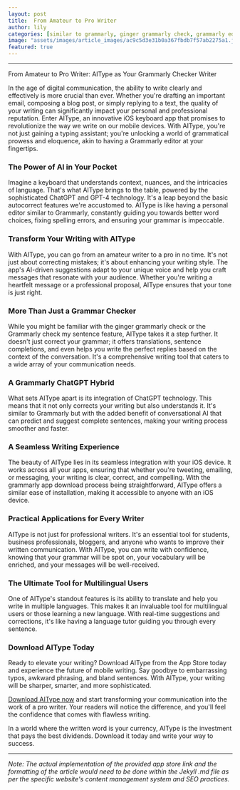 ```yaml
---
layout: post
title:  From Amateur to Pro Writer
author: lily
categories: [similar to grammarly, ginger grammarly check, grammarly editor, grammarly check my sentence, grammarly chatgpt, similar grammarly, grammarly app download]
image: "assets/images/article_images/ac9c5d3e31b0a367fbdb7f57ab2275a1.jpg"
featured: true
---
```


---

From Amateur to Pro Writer: AIType as Your Grammarly Checker Writer

In the age of digital communication, the ability to write clearly and effectively is more crucial than ever. Whether you're drafting an important email, composing a blog post, or simply replying to a text, the quality of your writing can significantly impact your personal and professional reputation. Enter AIType, an innovative iOS keyboard app that promises to revolutionize the way we write on our mobile devices. With AIType, you're not just gaining a typing assistant; you're unlocking a world of grammatical prowess and eloquence, akin to having a Grammarly editor at your fingertips.

### The Power of AI in Your Pocket

Imagine a keyboard that understands context, nuances, and the intricacies of language. That's what AIType brings to the table, powered by the sophisticated ChatGPT and GPT-4 technology. It's a leap beyond the basic autocorrect features we're accustomed to. AIType is like having a personal editor similar to Grammarly, constantly guiding you towards better word choices, fixing spelling errors, and ensuring your grammar is impeccable. 

### Transform Your Writing with AIType

With AIType, you can go from an amateur writer to a pro in no time. It's not just about correcting mistakes; it's about enhancing your writing style. The app's AI-driven suggestions adapt to your unique voice and help you craft messages that resonate with your audience. Whether you're writing a heartfelt message or a professional proposal, AIType ensures that your tone is just right.

### More Than Just a Grammar Checker

While you might be familiar with the ginger grammarly check or the Grammarly check my sentence feature, AIType takes it a step further. It doesn't just correct your grammar; it offers translations, sentence completions, and even helps you write the perfect replies based on the context of the conversation. It's a comprehensive writing tool that caters to a wide array of your communication needs.

### A Grammarly ChatGPT Hybrid

What sets AIType apart is its integration of ChatGPT technology. This means that it not only corrects your writing but also understands it. It's similar to Grammarly but with the added benefit of conversational AI that can predict and suggest complete sentences, making your writing process smoother and faster.

### A Seamless Writing Experience

The beauty of AIType lies in its seamless integration with your iOS device. It works across all your apps, ensuring that whether you're tweeting, emailing, or messaging, your writing is clear, correct, and compelling. With the grammarly app download process being straightforward, AIType offers a similar ease of installation, making it accessible to anyone with an iOS device.

### Practical Applications for Every Writer

AIType is not just for professional writers. It's an essential tool for students, business professionals, bloggers, and anyone who wants to improve their written communication. With AIType, you can write with confidence, knowing that your grammar will be spot on, your vocabulary will be enriched, and your messages will be well-received.

### The Ultimate Tool for Multilingual Users

One of AIType's standout features is its ability to translate and help you write in multiple languages. This makes it an invaluable tool for multilingual users or those learning a new language. With real-time suggestions and corrections, it's like having a language tutor guiding you through every sentence.

### Download AIType Today

Ready to elevate your writing? Download AIType from the App Store today and experience the future of mobile writing. Say goodbye to embarrassing typos, awkward phrasing, and bland sentences. With AIType, your writing will be sharper, smarter, and more sophisticated.

[Download AIType now](https://apps.apple.com/us/app/aitype-grammar-check-keyboard/id6469163944) and start transforming your communication into the work of a pro writer. Your readers will notice the difference, and you'll feel the confidence that comes with flawless writing.

In a world where the written word is your currency, AIType is the investment that pays the best dividends. Download it today and write your way to success.

---

*Note: The actual implementation of the provided app store link and the formatting of the article would need to be done within the Jekyll .md file as per the specific website's content management system and SEO practices.*